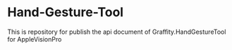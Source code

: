 # Hand-Gesture-Tool
This is repository for publish the api document of Graffity.HandGestureTool for AppleVisionPro
